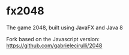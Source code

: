 fx2048
======

The game 2048, built using JavaFX and Java 8

Fork based on the Javascript version: https://github.com/gabrielecirulli/2048
